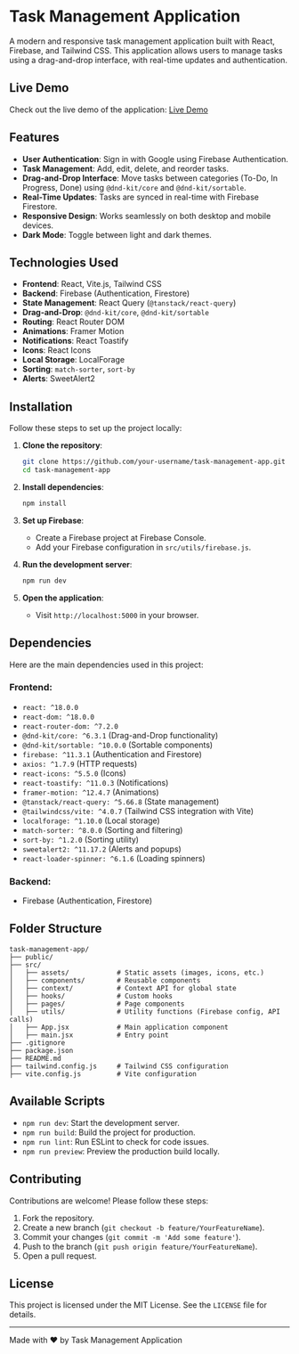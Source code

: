 # Task Management Application

A modern and responsive task management application built with React, Firebase, and Tailwind CSS. This application allows users to manage tasks using a drag-and-drop interface, with real-time updates and authentication.

## Live Demo

Check out the live demo of the application: [Live Demo](https://task-management-applicat-a011a.web.app/)

## Features

- **User Authentication**: Sign in with Google using Firebase Authentication.
- **Task Management**: Add, edit, delete, and reorder tasks.
- **Drag-and-Drop Interface**: Move tasks between categories (To-Do, In Progress, Done) using `@dnd-kit/core` and `@dnd-kit/sortable`.
- **Real-Time Updates**: Tasks are synced in real-time with Firebase Firestore.
- **Responsive Design**: Works seamlessly on both desktop and mobile devices.
- **Dark Mode**: Toggle between light and dark themes.

## Technologies Used

- **Frontend**: React, Vite.js, Tailwind CSS
- **Backend**: Firebase (Authentication, Firestore)
- **State Management**: React Query (`@tanstack/react-query`)
- **Drag-and-Drop**: `@dnd-kit/core`, `@dnd-kit/sortable`
- **Routing**: React Router DOM
- **Animations**: Framer Motion
- **Notifications**: React Toastify
- **Icons**: React Icons
- **Local Storage**: LocalForage
- **Sorting**: `match-sorter`, `sort-by`
- **Alerts**: SweetAlert2

## Installation

Follow these steps to set up the project locally:

1. **Clone the repository**:
   ```bash
   git clone https://github.com/your-username/task-management-app.git
   cd task-management-app
   ```

2. **Install dependencies**:
   ```bash
   npm install
   ```

3. **Set up Firebase**:
   - Create a Firebase project at Firebase Console.
   - Add your Firebase configuration in `src/utils/firebase.js`.

4. **Run the development server**:
   ```bash
   npm run dev
   ```

5. **Open the application**:
   - Visit `http://localhost:5000` in your browser.

## Dependencies

Here are the main dependencies used in this project:

### Frontend:
- `react: ^18.0.0`
- `react-dom: ^18.0.0`
- `react-router-dom: ^7.2.0`
- `@dnd-kit/core: ^6.3.1` (Drag-and-Drop functionality)
- `@dnd-kit/sortable: ^10.0.0` (Sortable components)
- `firebase: ^11.3.1` (Authentication and Firestore)
- `axios: ^1.7.9` (HTTP requests)
- `react-icons: ^5.5.0` (Icons)
- `react-toastify: ^11.0.3` (Notifications)
- `framer-motion: ^12.4.7` (Animations)
- `@tanstack/react-query: ^5.66.8` (State management)
- `@tailwindcss/vite: ^4.0.7` (Tailwind CSS integration with Vite)
- `localforage: ^1.10.0` (Local storage)
- `match-sorter: ^8.0.0` (Sorting and filtering)
- `sort-by: ^1.2.0` (Sorting utility)
- `sweetalert2: ^11.17.2` (Alerts and popups)
- `react-loader-spinner: ^6.1.6` (Loading spinners)

### Backend:
- Firebase (Authentication, Firestore)

## Folder Structure

```
task-management-app/
├── public/
├── src/
│   ├── assets/            # Static assets (images, icons, etc.)
│   ├── components/        # Reusable components
│   ├── context/           # Context API for global state
│   ├── hooks/             # Custom hooks
│   ├── pages/             # Page components
│   ├── utils/             # Utility functions (Firebase config, API calls)
│   ├── App.jsx            # Main application component
│   ├── main.jsx           # Entry point
├── .gitignore
├── package.json
├── README.md
├── tailwind.config.js     # Tailwind CSS configuration
├── vite.config.js         # Vite configuration
```

## Available Scripts

- `npm run dev`: Start the development server.
- `npm run build`: Build the project for production.
- `npm run lint`: Run ESLint to check for code issues.
- `npm run preview`: Preview the production build locally.

## Contributing

Contributions are welcome! Please follow these steps:

1. Fork the repository.
2. Create a new branch (`git checkout -b feature/YourFeatureName`).
3. Commit your changes (`git commit -m 'Add some feature'`).
4. Push to the branch (`git push origin feature/YourFeatureName`).
5. Open a pull request.

## License

This project is licensed under the MIT License. See the `LICENSE` file for details.


---

Made with ❤️ by Task Management Application

